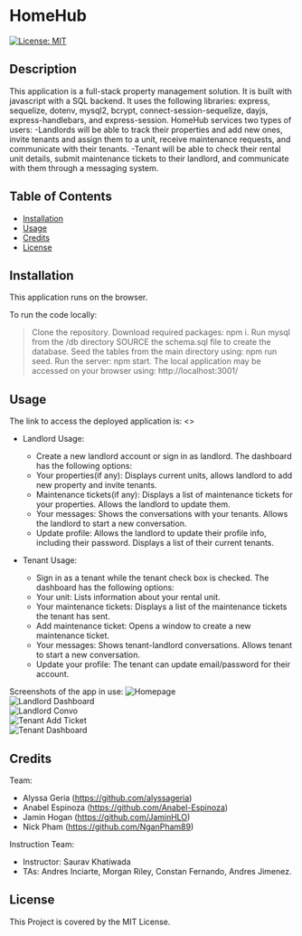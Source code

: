 # HomeHub

[![License: MIT](https://img.shields.io/badge/License-MIT-yellow.svg)](https://opensource.org/licenses/MIT)


## Description

This application is a full-stack property management solution. It is built with javascript with a SQL backend. It uses the following libraries: express, sequelize, dotenv, mysql2, bcrypt, connect-session-sequelize, dayjs, express-handlebars, and express-session. 
HomeHub services two types of users:
-Landlords will be able to track their properties and add new ones, invite tenants and assign them to a unit, receive maintenance requests, and communicate with their tenants.
-Tenant will be able to check their rental unit details, submit maintenance tickets to their landlord, and communicate with them through a messaging system.


## Table of Contents

- [Installation](#installation)
- [Usage](#usage)
- [Credits](#credits)
- [License](#license)


## Installation

This application runs on the browser.

To run the code locally:
>Clone the repository.
>Download required packages: npm i.
>Run mysql from the /db directory
>SOURCE the schema.sql file to create the database.
>Seed the tables from the main directory using: npm run seed.
>Run the server: npm start.
>The local application may be accessed on your browser using: http://localhost:3001/


## Usage

The link to access the deployed application is: <>
 
- Landlord Usage:
    * Create a new landlord account or sign in as landlord. The dashboard has the following options:
    * Your properties(if any): Displays current units, allows landlord to add new property and invite tenants.
    * Maintenance tickets(if any): Displays a list of maintenance tickets for your properties. Allows the landlord to update them.
    * Your messages: Shows the conversations with your tenants. Allows the landlord to start a new conversation.
    * Update profile: Allows the landlord to update their profile info, including their password. Displays a list of their current tenants.

- Tenant Usage:
    * Sign in as a tenant while the tenant check box is checked. The dashboard has the following options:
    * Your unit: Lists information about your rental unit.
    * Your maintenance tickets: Displays a list of the maintenance tickets the tenant has sent.
    * Add maintenance ticket: Opens a window to create a new maintenance ticket.
    * Your messages: Shows tenant-landlord conversations. Allows tenant to start a new conversation.
    * Update your profile: The tenant can update email/password for their account.

Screenshots of the app in use:
![Homepage](./public/images/screenshots/HomeHubHomepage.png)<br>
![Landlord Dashboard](./public/images/screenshots/landlord-properties.png)<br>
![Landlord Convo](./public/images/screenshots/landlord-convo.png)<br>
![Tenant Add Ticket](./public/images/screenshots/tenant-add-ticket.png)<br>
![Tenant Dashboard](./public/images/screenshots/tenant-dashboard.png)


## Credits

Team:
- Alyssa Geria (https://github.com/alyssageria)
- Anabel Espinoza (https://github.com/Anabel-Espinoza)
- Jamin Hogan (https://github.com/JaminHLO)
- Nick Pham (https://github.com/NganPham89)

Instruction Team:
- Instructor: Saurav Khatiwada
- TAs: Andres Inciarte, Morgan Riley, Constan Fernando, Andres Jimenez.


## License

This Project is covered by the MIT License.
